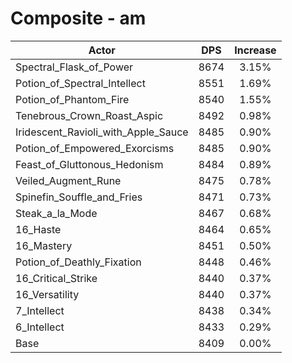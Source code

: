 # Composite - am
| Actor | DPS | Increase |
|---|:---:|:---:|
|Spectral_Flask_of_Power|8674|3.15%|
|Potion_of_Spectral_Intellect|8551|1.69%|
|Potion_of_Phantom_Fire|8540|1.55%|
|Tenebrous_Crown_Roast_Aspic|8492|0.98%|
|Iridescent_Ravioli_with_Apple_Sauce|8485|0.90%|
|Potion_of_Empowered_Exorcisms|8485|0.90%|
|Feast_of_Gluttonous_Hedonism|8484|0.89%|
|Veiled_Augment_Rune|8475|0.78%|
|Spinefin_Souffle_and_Fries|8471|0.73%|
|Steak_a_la_Mode|8467|0.68%|
|16_Haste|8464|0.65%|
|16_Mastery|8451|0.50%|
|Potion_of_Deathly_Fixation|8448|0.46%|
|16_Critical_Strike|8440|0.37%|
|16_Versatility|8440|0.37%|
|7_Intellect|8438|0.34%|
|6_Intellect|8433|0.29%|
|Base|8409|0.00%|
